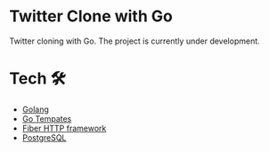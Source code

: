 # Twitter Clone with Go

Twitter cloning with Go. The project is currently under development.

# Tech 🛠

- [Golang](golang.org)
- [Go Tempates](https://pkg.go.dev/html/template)
- [Fiber HTTP framework](https://github.com/gofiber/fiber)
- [PostgreSQL](postgresql.org)
